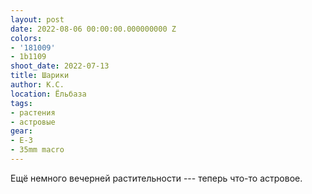 ```yaml
---
layout: post
date: 2022-08-06 00:00:00.000000000 Z
colors:
- '181009'
- 1b1109
shoot_date: 2022-07-13
title: Шарики
author: К.С.
location: Ёльбаза
tags:
- растения
- астровые
gear:
- E-3
- 35mm macro
---
```

Ещё немного вечерней растительности --- теперь что-то астровое.

